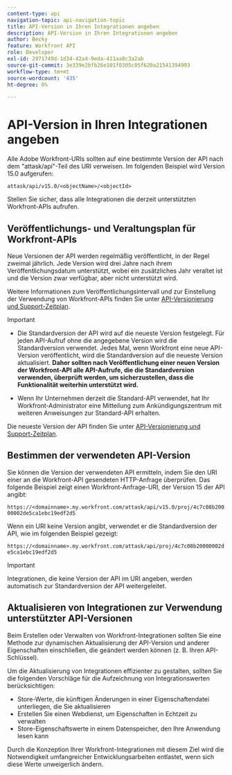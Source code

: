 ```yaml
---
content-type: api
navigation-topic: api-navigation-topic
title: API-Version in Ihren Integrationen angeben
description: API-Version in Ihren Integrationen angeben
author: Becky
feature: Workfront API
role: Developer
exl-id: 2971749d-1d34-42a4-9eda-411aa8c3a2ab
source-git-commit: 3e339e2bfb26e101f0305c05f620a21541394993
workflow-type: tm+mt
source-wordcount: '435'
ht-degree: 0%

---
```


# API-Version in Ihren Integrationen angeben

Alle Adobe Workfront-URIs sollten auf eine bestimmte Version der API nach dem &quot;attask/api&quot;-Teil des URI verweisen. Im folgenden Beispiel wird Version 15.0 aufgerufen:

`attask/api/v15.0/<objectName>/<objectId>`

Stellen Sie sicher, dass alle Integrationen die derzeit unterstützten Workfront-APIs aufrufen.

## Veröffentlichungs- und Veraltungsplan für Workfront-APIs

Neue Versionen der API werden regelmäßig veröffentlicht, in der Regel zweimal jährlich. Jede Version wird drei Jahre nach ihrem Veröffentlichungsdatum unterstützt, wobei ein zusätzliches Jahr veraltet ist und die Version zwar verfügbar, aber nicht unterstützt wird.

Weitere Informationen zum Veröffentlichungsintervall und zur Einstellung der Verwendung von Workfront-APIs finden Sie unter [API-Versionierung und Support-Zeitplan](../../wf-api/api/api-version-support-schedule.md).

>[!IMPORTANT]
>
>* Die Standardversion der API wird auf die neueste Version festgelegt. Für jeden API-Aufruf ohne die angegebene Version wird die Standardversion verwendet. Jedes Mal, wenn Workfront eine neue API-Version veröffentlicht, wird die Standardversion auf die neueste Version aktualisiert. **Daher sollten nach Veröffentlichung einer neuen Version der Workfront-API alle API-Aufrufe, die die Standardversion verwenden, überprüft werden, um sicherzustellen, dass die Funktionalität weiterhin unterstützt wird.**
>
>* Wenn Ihr Unternehmen derzeit die Standard-API verwendet, hat Ihr Workfront-Administrator eine Mitteilung zum Ankündigungszentrum mit weiteren Anweisungen zur Standard-API erhalten.
>
>Die neueste Version der API finden Sie unter [API-Versionierung und Support-Zeitplan](../../wf-api/api/api-version-support-schedule.md).


## Bestimmen der verwendeten API-Version

Sie können die Version der verwendeten API ermitteln, indem Sie den URI einer an die Workfront-API gesendeten HTTP-Anfrage überprüfen. Das folgende Beispiel zeigt einen Workfront-Anfrage-URI, der Version 15 der API angibt:

`https://<domainname>.my.workfront.com/attask/api/v15.0/proj/4c7c08b20000002de5ca1ebc19edf2d5`

Wenn ein URI keine Version angibt, verwendet er die Standardversion der API, wie im folgenden Beispiel gezeigt:

`https://<domainname>.my.workfront.com/attask/api/proj/4c7c08b20000002de5ca1ebc19edf2d5`

>[!IMPORTANT]
>
> Integrationen, die keine Version der API im URI angeben, werden automatisch zur Standardversion der API weitergeleitet.

## Aktualisieren von Integrationen zur Verwendung unterstützter API-Versionen

Beim Erstellen oder Verwalten von Workfront-Integrationen sollten Sie eine Methode zur dynamischen Aktualisierung der API-Version und anderer Eigenschaften einschließen, die geändert werden können (z. B. Ihren API-Schlüssel).

Um die Aktualisierung von Integrationen effizienter zu gestalten, sollten Sie die folgenden Vorschläge für die Aufzeichnung von Integrationswerten berücksichtigen:

* Store-Werte, die künftigen Änderungen in einer Eigenschaftendatei unterliegen, die Sie aktualisieren
* Erstellen Sie einen Webdienst, um Eigenschaften in Echtzeit zu verwalten
* Store-Eigenschaftswerte in einem Datenspeicher, den Ihre Anwendung lesen kann

Durch die Konzeption Ihrer Workfront-Integrationen mit diesem Ziel wird die Notwendigkeit umfangreicher Entwicklungsarbeiten entlastet, wenn sich diese Werte unweigerlich ändern.
